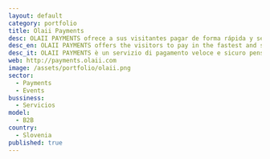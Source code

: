 ```yaml
---
layout: default
category: portfolio
title: Olaii Payments
desc: OLAII PAYMENTS ofrece a sus visitantes pagar de forma rápida y segura a los organizadores de conciertos, festivales o cualquier otro tipo de evento.
desc_en: OLAII PAYMENTS offers the visitors to pay in the fastest and securest way to the event organizers.
desc_it: OLAII PAYMENTS è un servizio di pagamento veloce e sicuro pensato e dedicato prevalentemente agli organizzatori di eventi. 
web: http://payments.olaii.com
image: /assets/portfolio/olaii.png
sector: 
  - Payments 
  - Events
bussiness: 
  - Servicios
model:
  - B2B
country: 
  - Slovenia
published: true
---
```


